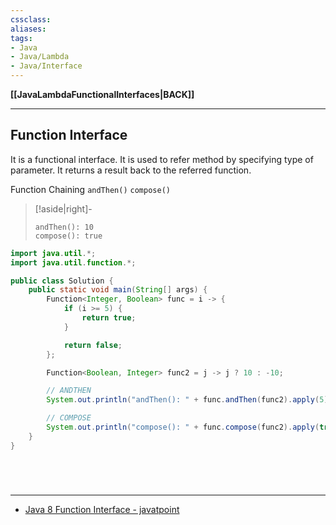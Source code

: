 ```yaml
---
cssclass:
aliases:
tags:
- Java
- Java/Lambda 
- Java/Interface 
---
```

**[[JavaLambdaFunctionalInterfaces|BACK]]**

---
## Function Interface
It is a functional interface. It is used to refer method by specifying type of parameter. It returns a result back to the referred function.

Function Chaining
`andThen()`
`compose()`
>[!aside|right]-
> ```
> andThen(): 10
> compose(): true
> ```

```java
import java.util.*;
import java.util.function.*;

public class Solution {
    public static void main(String[] args) {
        Function<Integer, Boolean> func = i -> {
            if (i >= 5) {
                return true;
            }

            return false;
        };

        Function<Boolean, Integer> func2 = j -> j ? 10 : -10;

        // ANDTHEN
        System.out.println("andThen(): " + func.andThen(func2).apply(5));

        // COMPOSE
        System.out.println("compose(): " + func.compose(func2).apply(true));
    }
}
```

<br>

# 
---
- [Java 8 Function Interface - javatpoint](https://www.javatpoint.com/java-function-interface)